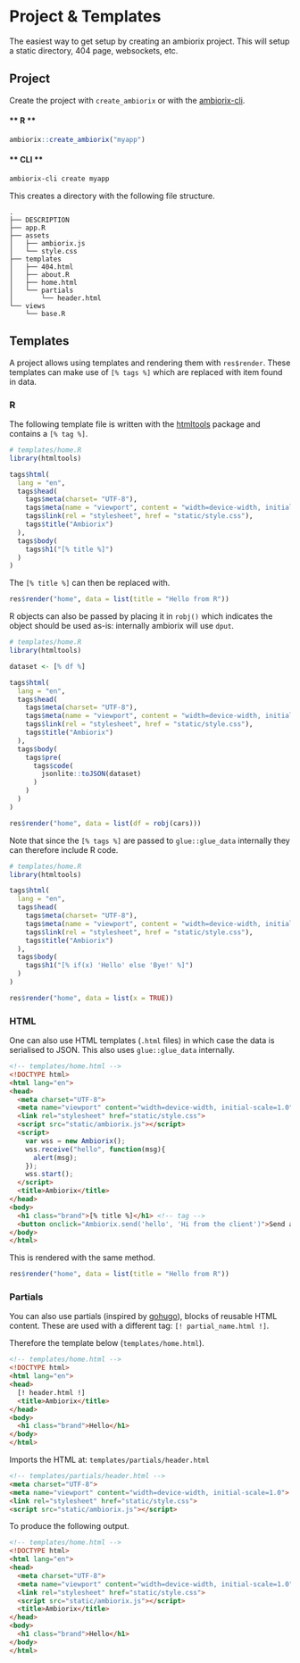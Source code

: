
# Project & Templates

The easiest way to get setup by creating an ambiorix project. This will setup a static directory, 404 page, websockets, etc.

## Project 

Create the project with `create_ambiorix` or with the [ambiorix-cli](https://github.com/JohnCoene/ambiorix-cli).

<!-- tabs:start -->

#### ** R **

```r
ambiorix::create_ambiorix("myapp")
```

#### ** CLI **

```bash
ambiorix-cli create myapp
```

<!-- tabs:end -->

This creates a directory with the following file structure.

```
.
├── DESCRIPTION
├── app.R
├── assets
│   ├── ambiorix.js
│   └── style.css
├── templates
│   ├── 404.html
│   ├── about.R
│   ├── home.html
│   └── partials
│       └── header.html
└── views
    └── base.R
```

## Templates

A project allows using templates and rendering them with `res$render`. These templates can make use of `[% tags %]` which are replaced with item found in data.

### R

The following template file is written with the [htmltools](https://CRAN.R-project.org/package=htmltools) package and contains a `[% tag %]`.

```r
# templates/home.R
library(htmltools)

tags$html(
  lang = "en",
  tags$head(
    tags$meta(charset= "UTF-8"),
    tags$meta(name = "viewport", content = "width=device-width, initial-scale=1.0"),
    tags$link(rel = "stylesheet", href = "static/style.css"),
    tags$title("Ambiorix")
  ),
  tags$body(
    tags$h1("[% title %]")
  )
)
```

The `[% title %]` can then be replaced with.

```r
res$render("home", data = list(title = "Hello from R"))
```

R objects can also be passed by placing it in `robj()` which indicates the object should be used as-is: internally ambiorix will use `dput`.

```r
# templates/home.R
library(htmltools)

dataset <- [% df %]

tags$html(
  lang = "en",
  tags$head(
    tags$meta(charset= "UTF-8"),
    tags$meta(name = "viewport", content = "width=device-width, initial-scale=1.0"),
    tags$link(rel = "stylesheet", href = "static/style.css"),
    tags$title("Ambiorix")
  ),
  tags$body(
    tags$pre(
      tags$code(
        jsonlite::toJSON(dataset)
      )
    )
  )
)
```

```r
res$render("home", data = list(df = robj(cars)))
```

Note that since the `[% tags %]` are passed to `glue::glue_data` internally they can therefore include R code.

```r
# templates/home.R
library(htmltools)

tags$html(
  lang = "en",
  tags$head(
    tags$meta(charset= "UTF-8"),
    tags$meta(name = "viewport", content = "width=device-width, initial-scale=1.0"),
    tags$link(rel = "stylesheet", href = "static/style.css"),
    tags$title("Ambiorix")
  ),
  tags$body(
    tags$h1("[% if(x) 'Hello' else 'Bye!' %]")
  )
)
```

```r
res$render("home", data = list(x = TRUE))
```

### HTML

One can also use HTML templates (`.html` files) in which case the data is serialised to JSON. This also uses `glue::glue_data` internally.

```html
<!-- templates/home.html -->
<!DOCTYPE html>
<html lang="en">
<head>
  <meta charset="UTF-8">
  <meta name="viewport" content="width=device-width, initial-scale=1.0">
  <link rel="stylesheet" href="static/style.css">
  <script src="static/ambiorix.js"></script>
  <script>
    var wss = new Ambiorix();
    wss.receive("hello", function(msg){
      alert(msg);
    });
    wss.start();
  </script>
  <title>Ambiorix</title>
</head>
<body>
  <h1 class="brand">[% title %]</h1> <!-- tag -->
  <button onclick="Ambiorix.send('hello', 'Hi from the client')">Send a message</button>
</body>
</html>
```

This is rendered with the same method.

```r
res$render("home", data = list(title = "Hello from R"))
```

### Partials

You can also use partials (inspired by [gohugo](https://gohugo.io)), blocks of reusable HTML content. These are used with a different tag: `[! partial_name.html !]`.

Therefore the template below (`templates/home.html`).

```html
<!-- templates/home.html -->
<!DOCTYPE html>
<html lang="en">
<head>
  [! header.html !]
  <title>Ambiorix</title>
</head>
<body>
  <h1 class="brand">Hello</h1>
</body>
</html>
```

Imports the HTML at: `templates/partials/header.html `

```html
<!-- templates/partials/header.html -->
<meta charset="UTF-8">
<meta name="viewport" content="width=device-width, initial-scale=1.0">
<link rel="stylesheet" href="static/style.css">
<script src="static/ambiorix.js"></script>
```

To produce the following output.

```html
<!-- templates/home.html -->
<!DOCTYPE html>
<html lang="en">
<head>
  <meta charset="UTF-8">
  <meta name="viewport" content="width=device-width, initial-scale=1.0">
  <link rel="stylesheet" href="static/style.css">
  <script src="static/ambiorix.js"></script>
  <title>Ambiorix</title>
</head>
<body>
  <h1 class="brand">Hello</h1>
</body>
</html>
```
